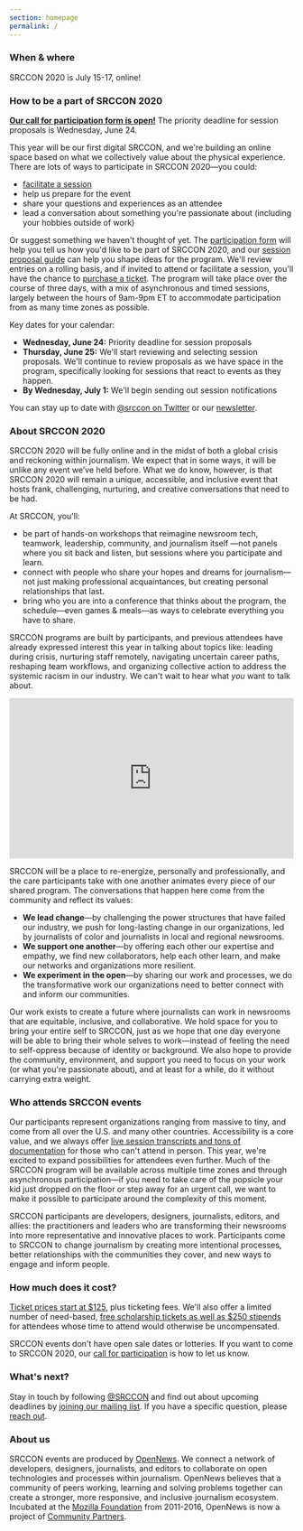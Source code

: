 ```yaml
---
section: homepage
permalink: /
---
```


### When & where

SRCCON 2020 is July 15-17, online!

### How to be a part of SRCCON 2020

**[Our call for participation form is open!](/participation/form)** The priority deadline for session proposals is Wednesday, June 24.

This year will be our first digital SRCCON, and we're building an online space based on what we collectively value about the physical experience. There are lots of ways to participate in SRCCON 2020—you could:

* [facilitate a session](/sessions/proposal-guide/)
* help us prepare for the event
* share your questions and experiences as an attendee
* lead a conversation about something you're passionate about (including your hobbies outside of work)

Or suggest something we haven't thought of yet. The [participation form](/participation/form) will help you tell us how you'd like to be part of SRCCON 2020, and our [session proposal guide](/sessions/proposal-guide/) can help you shape ideas for the program. We'll review entries on a rolling basis, and if invited to attend or facilitate a session, you'll have the chance to [purchase a ticket](/attendees/#tickets). The program will take place over the course of three days, with a mix of asynchronous and timed sessions, largely between the hours of 9am-9pm ET to accommodate participation from as many time zones as possible.

Key dates for your calendar:

* **Wednesday, June 24:** Priority deadline for session proposals
* **Thursday, June 25:** We'll start reviewing and selecting session proposals. We'll continue to review proposals as we have space in the program, specifically looking for sessions that react to events as they happen.
* **By Wednesday, July 1:** We'll begin sending out session notifications

You can stay up to date with [@srccon on Twitter](https://twitter.com/srccon) or our [newsletter](https://opennews.us5.list-manage.com/subscribe?u=71c95e9a43708843d2fdc1f09&id=996e9290cc).

### About SRCCON 2020

SRCCON 2020 will be fully online and in the midst of both a global crisis and reckoning within journalism. We expect that in some ways, it will be unlike any event we’ve held before. What we do know, however, is that SRCCON 2020 will remain a unique, accessible, and inclusive event that hosts frank, challenging, nurturing, and creative conversations that need to be had.

At SRCCON, you'll:

* be part of hands-on workshops that reimagine newsroom tech, teamwork, leadership, community, and journalism itself —not panels where you sit back and listen, but sessions where you participate and learn.
* connect with people who share your hopes and dreams for journalism—not just making professional acquaintances, but creating personal relationships that last.
* bring who you are into a conference that thinks about the program, the schedule—even games & meals—as ways to celebrate everything you have to share.

SRCCON programs are built by participants, and previous attendees have already expressed interest this year in talking about topics like: leading during crisis, nurturing staff remotely, navigating uncertain career paths, reshaping team workflows, and organizing collective action to address the systemic racism in our industry. We can't wait to hear what _you_ want to talk about.

<style>.embed-container { position: relative; padding-bottom: 56.25%; height: 0; overflow: hidden; max-width: 100%; margin-bottom: 1em; } .embed-container iframe, .embed-container object, .embed-container embed { position: absolute; top: 0; left: 0; width: 100%; height: 100%; }</style><div class='embed-container'><iframe src='https://player.vimeo.com/video/180221748' frameborder='0' webkitAllowFullScreen mozallowfullscreen allowFullScreen></iframe></div>

SRCCON will be a place to re-energize, personally and professionally, and the care participants take with one another animates every piece of our shared program. The conversations that happen here come from the community and reflect its values:

* **We lead change**—by challenging the power structures that have failed our industry, we push for long-lasting change in our organizations, led by journalists of color and journalists in local and regional newsrooms.
* **We support one another**—by offering each other our expertise and empathy, we find new collaborators, help each other learn, and make our networks and organizations more resilient.
* **We experiment in the open**—by sharing our work and processes, we do the transformative work our organizations need to better connect with and inform our communities.

Our work exists to create a future where journalists can work in newsrooms that are equitable, inclusive, and collaborative. We hold space for you to bring your entire self to SRCCON, just as we hope that one day everyone will be able to bring their whole selves to work—instead of feeling the need to self-oppress because of identity or background. We also hope to provide the community, environment, and support you need to focus on your work (or what you're passionate about), and at least for a while, do it without carrying extra weight.

### Who attends SRCCON events

Our participants represent organizations ranging from massive to tiny, and come from all over the U.S. and many other countries. Accessibility is a core value, and we always offer [live session transcripts and tons of documentation](https://2019.srccon.org/documentation/) for those who can't attend in person. This year, we're excited to expand possibilities for attendees even further. Much of the SRCCON program will be available across multiple time zones and through asynchronous participation—if you need to take care of the popsicle your kid just dropped on the floor or step away for an urgent call, we want to make it possible to participate around the complexity of this moment.

SRCCON participants are developers, designers, journalists, editors, and allies: the practitioners and leaders who are transforming their newsrooms into more representative and innovative places to work. Participants come to SRCCON to change journalism by creating more intentional processes, better relationships with the communities they cover, and new ways to engage and inform people.

### How much does it cost?

[Ticket prices start at $125](/attendees/#tickets), plus ticketing fees. We'll also offer a limited number of need-based, [free scholarship tickets as well as $250 stipends](/scholarships) for attendees whose time to attend would otherwise be uncompensated.

SRCCON events don't have open sale dates or lotteries. If you want to come to SRCCON 2020, our [call for participation](/participation/form) is how to let us know.

### What's next?

Stay in touch by following [@SRCCON](https://twitter.com/srccon) and find out about upcoming deadlines by [joining our mailing list](http://eepurl.com/czSVTL). If you have a specific question, please [reach out](mailto:srccon@opennews.org).

### About us

SRCCON events are produced by [OpenNews](https://opennews.org). We connect a network of developers, designers, journalists, and editors to collaborate on open technologies and processes within journalism. OpenNews believes that a community of peers working, learning and solving problems together can create a stronger, more responsive, and inclusive journalism ecosystem. Incubated at the [Mozilla Foundation](https://www.mozilla.org/en-US/foundation/) from 2011-2016, OpenNews is now a project of [Community Partners](http://communitypartners.org/).
